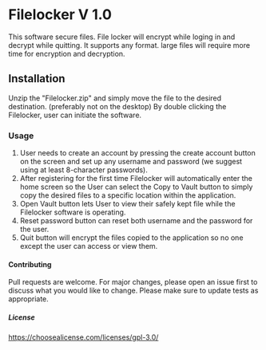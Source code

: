 # Filelocker V 1.0

This software secure files. File locker will encrypt while loging in and decrypt while quitting. It supports any format. large files will require more time for encryption and decryption. 

## Installation

Unzip the "Filelocker.zip" and simply move the file to the desired destination. (preferably not on the desktop)
By double clicking the Filelocker, user can initiate the software.

### Usage

1.	User needs to create an account by pressing the create account button on the screen and set up any username and password (we suggest using at least 8-character passwords).
2.	After registering for the first time Filelocker will automatically enter the home screen so the User can select the Copy to Vault button to simply copy the desired files to a specific location within the application. 
3.	Open Vault button lets User to view their safely kept file while the Filelocker software is operating.
4.	Reset password button can reset both username and the password for the user.
5.	Quit button will encrypt the files copied to the application so no one except the user can access or view them.

#### Contributing
Pull requests are welcome. For major changes, please open an issue first to discuss what you would like to change. Please make sure to update tests as appropriate.

##### License
https://choosealicense.com/licenses/gpl-3.0/
